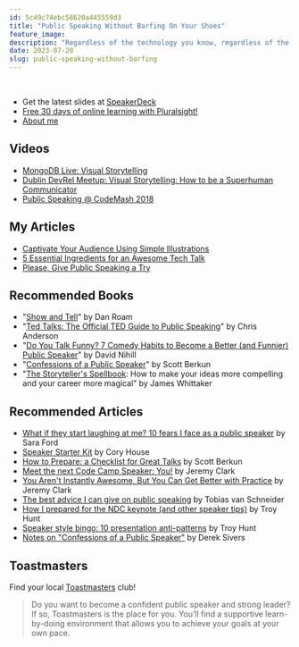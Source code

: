 ```yaml
---
id: 5c49c74ebc58620a445559d3
title: "Public Speaking Without Barfing On Your Shoes"
feature_image: 
description: "Regardless of the technology you know, regardless of the job title you have, you have amazing potential to impact your workplace,…"
date: 2023-07-20
slug: public-speaking-without-barfing
---
```


<br/>

* Get the latest slides at [SpeakerDeck](https://speakerdeck.com/reverentgeek)
* [Free 30 days of online learning with Pluralsight!](https://www.pluralsight.com/redeemlink/genericV4?redemptionId=268fb603-f75f-42f6-a416-08ca9485e9dc)
* [About me](/about)

## Videos

* [MongoDB Live: Visual Storytelling](https://www.linkedin.com/events/mongodbpodcastlive-visualstoryt7079461966699720705/comments/)
* [Dublin DevRel Meetup: Visual Storytelling: How to be a Superhuman Communicator](https://www.youtube.com/watch?v=q3tzANAoEKs)
* [Public Speaking @ CodeMash 2018](https://www.youtube.com/watch?v=oY_tMcZHwdc)

## My Articles

* [Captivate Your Audience Using Simple Illustrations](https://medium.com/@reverentgeek/captivate-your-audience-using-simple-illustrations-5bf0fcd0e301)
* [5 Essential Ingredients for an Awesome Tech Talk](https://medium.com/@reverentgeek/5-essential-ingredients-for-an-awesome-tech-talk-2e5778b2cb5a)
* [Please, Give Public Speaking a Try](https://medium.com/@reverentgeek/please-give-public-speaking-a-try-c90c539012d5)

## Recommended Books

* "[Show and Tell](https://www.amazon.com/Show-Tell-Everybody-Extraordinary-Presentations/dp/1591848024)" by Dan Roam
* "[Ted Talks: The Official TED Guide to Public Speaking](https://www.amazon.com/TED-Talks-Official-Public-Speaking/dp/0544634497)" by Chris Anderson
* "[Do You Talk Funny? 7 Comedy Habits to Become a Better (and Funnier) Public Speaker](https://www.amazon.com/Do-You-Talk-Funny-Funnier/dp/1942952279)" by David Nihill
* "[Confessions of a Public Speaker](https://www.amazon.com/Confessions-Public-Speaker-Scott-Berkun-ebook/dp/B002VL1CGM)" by Scott Berkun
* "[The Storyteller's Spellbook](https://www.amazon.com/Storytellers-Spellbook-compelling-career-magical-ebook/dp/B073Q5X4BX/ref=sr_1_3?s=digital-text&ie=UTF8&qid=1500314737&sr=1-3&keywords=james+whittaker): How to make your ideas more compelling and your career more magical" by James Whittaker

## Recommended Articles

* [What if they start laughing at me? 10 fears I face as a public speaker](https://medium.com/@saraford/what-if-they-start-laughing-at-me-10-fears-i-face-as-a-public-speaker-83fe18de7b39#.z7114xz9h) by Sara Ford
* [Speaker Starter Kit](https://github.com/coryhouse/speaker-starter-kit) by Cory House
* [How to Prepare: a Checklist for Great Talks](http://scottberkun.com/2011/speakers-checklist/) by Scott Berkun
* [Meet the next Code Camp Speaker: You!](http://jeremybytes.blogspot.com/2011/08/meet-next-code-camp-speaker-you.html) by Jeremy Clark
* [You Aren't Instantly Awesome, But You Can Get Better with Practice](https://jeremybytes.blogspot.com/2015/10/you-arent-instantly-awesome-but-you-can.html) by Jeremy Clark
* [The best advice I can give on public speaking](https://medium.com/desk-of-van-schneider/my-best-advice-i-can-give-about-public-speaking-61c6fab92192#.jcy8hf7wo) by Tobias van Schneider
* [How I prepared for the NDC keynote (and other speaker tips)](https://www.troyhunt.com/how-i-prepared-for-the-ndc-keynote-and-other-speaker-tips/) by Troy Hunt
* [Speaker style bingo: 10 presentation anti-patterns](https://www.troyhunt.com/speaker-style-bingo-10-presentation/) by Troy Hunt
* [Notes on "Confessions of a Public Speaker"](https://sivers.org/book/ConfessionsPublicSpeaker) by Derek Sivers

## Toastmasters

Find your local [Toastmasters](https://www.toastmasters.org/) club!

> Do you want to become a confident public speaker and strong leader? If so, Toastmasters is the place for you. You’ll find a supportive learn-by-doing environment that allows you to achieve your goals at your own pace.

